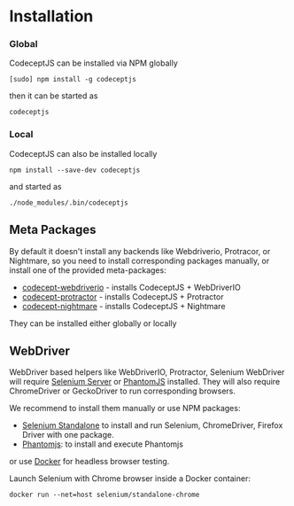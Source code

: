 # Installation

### Global

CodeceptJS can be installed via NPM globally

```
[sudo] npm install -g codeceptjs
```

then it can be started as

```
codeceptjs
```

### Local

CodeceptJS can also be installed locally

```
npm install --save-dev codeceptjs
```

and started as

```
./node_modules/.bin/codeceptjs
```

## Meta Packages

By default it doesn't install any backends like Webdriverio, Protracor, or Nightmare, so you need to install corresponding packages manually, or install one of the provided meta-packages:

* [codecept-webdriverio](https://www.npmjs.com/package/codecept-webdriverio) - installs CodeceptJS + WebDriverIO
* [codecept-protractor](https://www.npmjs.com/package/codecept-protractor) - installs CodeceptJS + Protractor
* [codecept-nightmare](https://www.npmjs.com/package/codecept-nightmare) - installs CodeceptJS + Nightmare

They can be installed either globally or locally

## WebDriver

WebDriver based helpers like WebDriverIO, Protractor, Selenium WebDriver will require [Selenium Server](http://codecept.io/helpers/WebDriverIO/#selenium-installation) or [PhantomJS](http://codecept.io/helpers/WebDriverIO/#phantomjs-installation) installed. They will also require ChromeDriver or GeckoDriver to run corresponding browsers.

We recommend to install them manually or use NPM packages:

* [Selenium Standalone](https://www.npmjs.com/package/selenium-standalone) to install and run Selenium, ChromeDriver, Firefox Driver with one package.
* [Phantomjs](https://www.npmjs.com/package/phantomjs-prebuilt): to install and execute Phantomjs

or use [Docker](https://github.com/SeleniumHQ/docker-selenium) for headless browser testing.

Launch Selenium with Chrome browser inside a Docker container:

```
docker run --net=host selenium/standalone-chrome
```